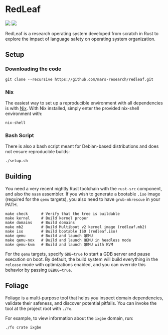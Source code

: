 # RedLeaf

![](https://github.com/mars-research/redleaf/workflows/build/badge.svg)
![](https://github.com/mars-research/redleaf/workflows/test/badge.svg)

RedLeaf is a research operating system developed from scratch in Rust to explore the impact of language safety on operating system organization.

## Setup

### Downloading the code
```
git clone --recursive https://github.com/mars-research/redleaf.git
```

### Nix

The easiest way to set up a reproducible environment with all dependencies is with [Nix](https://nixos.org/download.html).
With Nix installed, simply enter the provided nix-shell environment with:

```
nix-shell
```

### Bash Script

There is also a bash script meant for Debian-based distributions and does not ensure reproducible builds:

``` bash
./setup.sh
```

## Building

You need a very recent nightly Rust toolchain with the `rust-src` component, and also the `nasm` assembler.
If you wish to generate a bootable `.iso` image (required for the `qemu` targets), you also need to have `grub-mkrescue` in your PATH.

```
make check      # Verify that the tree is buildable
make kernel     # Build kernel proper
make domains    # Build domains
make mb2        # Build Multiboot v2 kernel image (redleaf.mb2)
make iso        # Build bootable ISO (redleaf.iso)
make qemu       # Build and launch QEMU
make qemu-nox   # Build and launch QEMU in headless mode
make qemu-kvm   # Build and launch QEMU with KVM
```

For the `qemu` targets, specify `GDB=true` to start a GDB server and pause execution on boot.
By default, the build system will build everything in the `release` mode with optimizations enabled, and you can override this behavior by passing `DEBUG=true`.

## Foliage

Foliage is a multi-purpose tool that helps you inspect domain dependencies, validate their safeness, and discover potential pitfalls.
You can invoke the tool at the project root with `./fo`.

For example, to view information about the `ixgbe` domain, run:
```
./fo crate ixgbe
```
